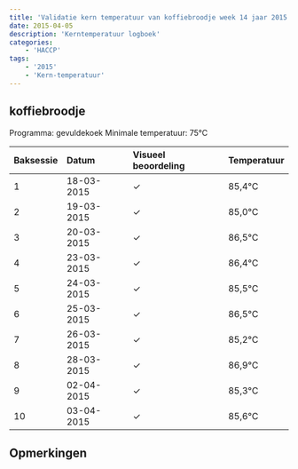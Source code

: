 ```yaml
---
title: 'Validatie kern temperatuur van koffiebroodje week 14 jaar 2015'
date: 2015-04-05
description: 'Kerntemperatuur logboek'
categories:
    - 'HACCP'
tags:
    - '2015'
    - 'Kern-temperatuur'
---
```


## koffiebroodje

Programma: gevuldekoek
Minimale temperatuur: 75°C

| Baksessie | Datum | Visueel beoordeling | Temperatuur |
|:---|:---|:---|:---|
| 1 | 18-03-2015 | &check; | 85,4°C |
| 2 | 19-03-2015 | &check; | 85,0°C |
| 3 | 20-03-2015 | &check; | 86,5°C |
| 4 | 23-03-2015 | &check; | 86,4°C |
| 5 | 24-03-2015 | &check; | 85,5°C |
| 6 | 25-03-2015 | &check; | 86,5°C |
| 7 | 26-03-2015 | &check; | 85,2°C |
| 8 | 28-03-2015 | &check; | 86,9°C |
| 9 | 02-04-2015 | &check; | 85,3°C |
| 10 | 03-04-2015 | &check; | 85,6°C |

## Opmerkingen


